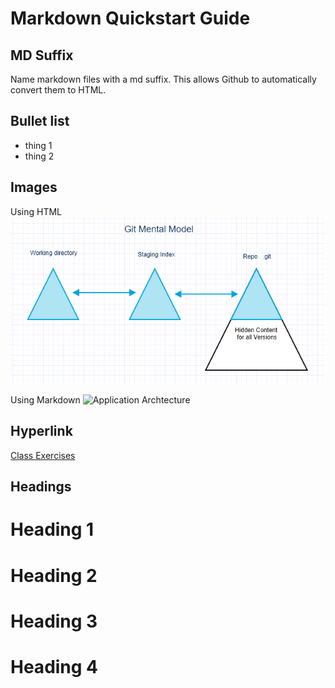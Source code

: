 # Markdown Quickstart Guide

## MD Suffix

Name markdown files with a md suffix.  This allows Github to automatically convert them to HTML.

## Bullet list

* thing 1
* thing 2

## Images

Using HTML
<img src="Git.png" />

Using Markdown
![Application Archtecture](Arch.png)

## Hyperlink

[ Class Exercises](../Exercises/Class_Exercises.md)


## Headings

# Heading 1
# Heading 2
# Heading 3
# Heading 4
